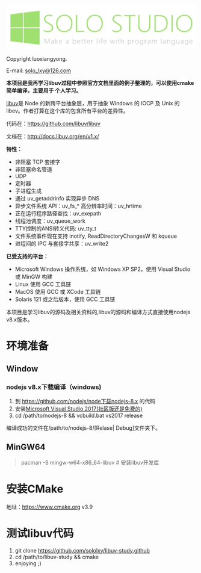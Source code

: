 ![solo-studio](https://github.com/sololxy/solo-word-count/blob/master/img/solo-studio.png)

Copyright luoxiangyong.

E-mail: solo_lxy@126.com

**本项目是我再学习libuv过程中参照官方文档里面的例子整理的，可以使用cmake简单编译，主要用于
个人学习。**

[libuv](http://libuv.org)是 Node 的新跨平台抽象层，用于抽象 Windows 的 IOCP 及 Unix
的libev。作者打算在这个库的包含所有平台的差异性。

代码在：https://github.com/libuv/libuv

文档在：http://docs.libuv.org/en/v1.x/

**特性：**

- 非阻塞 TCP 套接字
- 非阻塞命名管道
- UDP
- 定时器
- 子进程生成
- 通过 uv_getaddrinfo 实现异步 DNS
- 异步文件系统 API：uv_fs_* 高分辨率时间：uv_hrtime
- 正在运行程序路径查找：uv_exepath
- 线程池调度：uv_queue_work
- TTY控制的ANSI转义代码: uv_tty_t
- 文件系统事件现在支持 inotify, ReadDirectoryChangesW 和 kqueue
- 进程间的 IPC 与套接字共享：uv_write2

**已受支持的平台：**
- Microsoft Windows 操作系统，如 Windows XP SP2。使用 Visual Studio 或 MinGW 构建
- Linux  使用 GCC 工具链
- MacOS 使用 GCC 或 XCode 工具链
- Solaris 121 或之后版本，使用 GCC 工具链

本项目是学习libuv的源码及相关资料的,libuv的源码和编译方式直接使用nodejs v8.x版本。

# 环境准备

## Window

### nodejs v8.x下载编译（windows)
1. 到 https://github.com/nodejs/node下载nodejs-8.x 的代码
2. 安装[Microsoft Visual Studio 2017(社区版还是免费的)](https://www.visualstudio.com/zh-hans/thank-you-downloading-visual-studio/?sku=Community&rel=15)
3. cd /path/to/nodejs-8 && vcbuild.bat vs2017 release

编译成功的文件在/path/to/nodejs-8/[Relase| Debug]文件夹下。


## MinGW64
> pacman -S mingw-w64-x86_64-libuv # 安装libuv开发库


# 安装CMake
地址：https://www.cmake.org v3.9

# 测试libuv代码

1. git clone https://github.com/sololxy/libuv-study.github
2. cd /path/to/libuv-study && cmake
3. enjoying ;)
